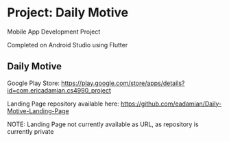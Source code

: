 # Project: Daily Motive

Mobile App Development Project

Completed on Android Studio using Flutter

## Daily Motive

Google Play Store: https://play.google.com/store/apps/details?id=com.ericadamian.cs4990_project

Landing Page repository available here: https://github.com/eadamian/Daily-Motive-Landing-Page

NOTE: Landing Page not currently available as URL, as repository is currently private
